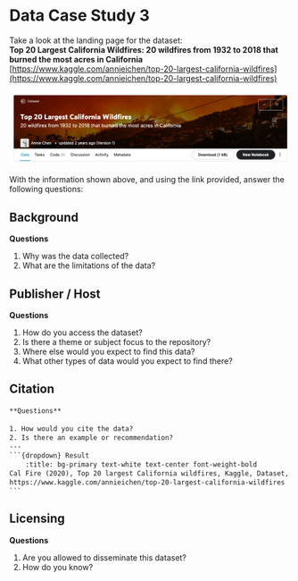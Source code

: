 # Data Case Study 3

Take a look at the landing page for the dataset:<br>
**Top 20 Largest California Wildfires: 20 wildfires from 1932 to 2018 that burned the most acres in California** <br>
[https://www.kaggle.com/annieichen/top-20-largest-california-wildfires](https://www.kaggle.com/annieichen/top-20-largest-california-wildfires)

![kaggle wildfire](./images/kaggle_wildfire.png)

With the information shown above, and using the link provided, answer the following questions:

## Background

**Questions**

1. Why was the data collected?
2. What are the limitations of the data?

## Publisher / Host

**Questions**

1. How do you access the dataset? 
2. Is there a theme or subject focus to the repository?
3. Where else would you expect to find this data?
4. What other types of data would you expect to find there?

## Citation

````{panels}
**Questions**

1. How would you cite the data?
2. Is there an example or recommendation?
---
```{dropdown} Result
    :title: bg-primary text-white text-center font-weight-bold
Cal Fire (2020), Top 20 largest California wildfires, Kaggle, Dataset, https://www.kaggle.com/annieichen/top-20-largest-california-wildfires
```
````

## Licensing

**Questions**

1. Are you allowed to disseminate this dataset?
2. How do you know?